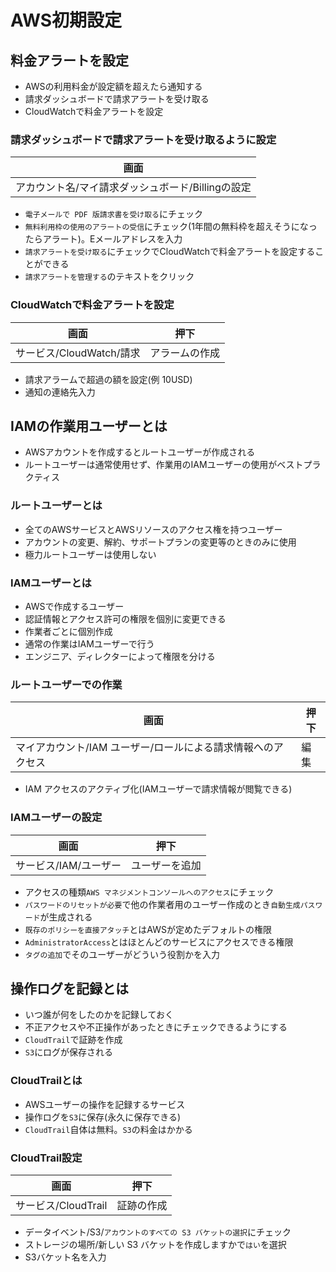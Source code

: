 # AWS初期設定

## 料金アラートを設定
- AWSの利用料金が設定額を超えたら通知する
- 請求ダッシュボードで請求アラートを受け取る
- CloudWatchで料金アラートを設定

### 請求ダッシュボードで請求アラートを受け取るように設定

|  画面  |
| ---- |
|  アカウント名/マイ請求ダッシュボード/Billingの設定  |

- `電子メールで PDF 版請求書を受け取る`にチェック
- `無料利用枠の使用のアラートの受信`にチェック(1年間の無料枠を超えそうになったらアラート)。Eメールアドレスを入力
- `請求アラートを受け取る`にチェックでCloudWatchで料金アラートを設定することができる
- `請求アラートを管理する`のテキストをクリック

### CloudWatchで料金アラートを設定

|  画面  |  押下  |
| ---- | ---- |
|  サービス/CloudWatch/請求  |  アラームの作成  |

- 請求アラームで超過の額を設定(例 10USD)
- 通知の連絡先入力

## IAMの作業用ユーザーとは

- AWSアカウントを作成するとルートユーザーが作成される
- ルートユーザーは通常使用せず、作業用のIAMユーザーの使用がベストプラクティス

### ルートユーザーとは

- 全てのAWSサービスとAWSリソースのアクセス権を持つユーザー
- アカウントの変更、解約、サポートプランの変更等のときのみに使用
- 極力ルートユーザーは使用しない

### IAMユーザーとは

- AWSで作成するユーザー
- 認証情報とアクセス許可の権限を個別に変更できる
- 作業者ごとに個別作成
- 通常の作業はIAMユーザーで行う
- エンジニア、ディレクターによって権限を分ける

### ルートユーザーでの作業

|  画面  |  押下  |
| ---- | ---- |
|  マイアカウント/IAM ユーザー/ロールによる請求情報へのアクセス  |  編集  |

- IAM アクセスのアクティブ化(IAMユーザーで請求情報が閲覧できる)

### IAMユーザーの設定

|  画面  |  押下  |
| ---- | ---- |
|  サービス/IAM/ユーザー  |  ユーザーを追加  |


- アクセスの種類`AWS マネジメントコンソールへのアクセス`にチェック
- `パスワードのリセットが必要`で他の作業者用のユーザー作成のとき`自動生成パスワード`が生成される
- `既存のポリシーを直接アタッチ`とはAWSが定めたデフォルトの権限
- `AdministratorAccess`とはほとんどのサービスにアクセスできる権限
- `タグの追加`でそのユーザーがどういう役割かを入力

## 操作ログを記録とは
- いつ誰が何をしたのかを記録しておく
- 不正アクセスや不正操作があったときにチェックできるようにする
- `CloudTrail`で証跡を作成
- `S3`にログが保存される

### CloudTrailとは
- AWSユーザーの操作を記録するサービス
- 操作ログを`S3`に保存(永久に保存できる)
- `CloudTrail`自体は無料。`S3`の料金はかかる

### CloudTrail設定

|  画面  |  押下  |
| ---- | ---- |
|  サービス/CloudTrail  |  証跡の作成  |


- データイベント/S3/`アカウントのすべての S3 バケットの選択`にチェック
- ストレージの場所/新しい S3 バケットを作成しますかで`はい`を選択
- S3バケット名を入力
